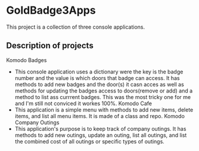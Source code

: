 # GoldBadge3Apps
This project is a collection of three console applications. 

## Description of projects
Komodo Badges 
- This console application uses a dictionary were the key is the badge number and the value is which doors that badge can access. It has methods to 
  add new badges and the door(s) it casn acces as well as methods for updating the badges access to doors(remove or add) and a method to list ass currrent badges. 
  This was the most tricky one for me and I'm still not conviced it workes 100%.
Komodo Cafe
- This application is a simple menu with methods to add new items, delete items, and list all menu items. It is made of a class and repo. 
Komodo Company Outings
- This application's purpose is to keep track of company outings. It has methods to add new outings, update an outing, list all outings, and list the combined cost 
  of all outings or specific types of outings.
